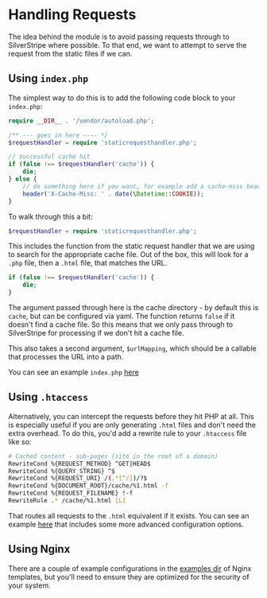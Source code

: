 # Handling Requests

The idea behind the module is to avoid passing requests through to SilverStripe
where possible. To that end, we want to attempt to serve the request from the 
static files if we can. 

## Using `index.php`

The simplest way to do this is to add the following 
code block to your `index.php`:

```php
require __DIR__ . '/vendor/autoload.php';

/** --- goes in here ---- */
$requestHandler = require 'staticrequesthandler.php';

// successful cache hit
if (false !== $requestHandler('cache')) {
    die;
} else {
    // do something here if you want, for example add a cache-miss header
    header('X-Cache-Miss: ' . date(\Datetime::COOKIE));
}
```

To walk through this a bit:

```php
$requestHandler = require 'staticrequesthandler.php';
```

This includes the function from the static request handler that we 
are using to search for the appropriate cache file. Out of the box, 
this will look for a `.php` file, then a `.html` file, that matches 
the URL.

```php
if (false !== $requestHandler('cache')) {
    die;
}
```

The argument passed through here is the cache directory - by default 
this is `cache`, but can be configured via yaml. The function returns 
`false` if it doesn't find a cache file. So this means that we only 
pass through to SilverStripe for processing if we don't hit a cache 
file.

This also takes a second argument, `$urlMapping`, which should be 
a callable that processes the URL into a path.

You can see an example `index.php` [here](../examples/index.php)

## Using `.htaccess`

Alternatively, you can intercept the requests before they hit PHP at all. This is especially useful if 
you are only generating `.html` files and don't need the extra overhead. To do this, you'd add a rewrite 
rule to your `.htaccess` file like so:

```bash
# Cached content - sub-pages (site in the root of a domain)
RewriteCond %{REQUEST_METHOD} ^GET|HEAD$
RewriteCond %{QUERY_STRING} ^$
RewriteCond %{REQUEST_URI} /(.*[^/])/?$
RewriteCond %{DOCUMENT_ROOT}/cache/%1.html -f
RewriteCond %{REQUEST_FILENAME} !-f
RewriteRule .* /cache/%1.html [L]
```

That routes all requests to the `.html` equivalent if it exists. You can see an example 
[here](../examples/.htaccess.example) that includes some more advanced configuration options.

## Using Nginx

There are a couple of example configurations in the [examples dir](../examples) of Nginx templates, 
but you'll need to ensure they are optimized for the security of your system.
